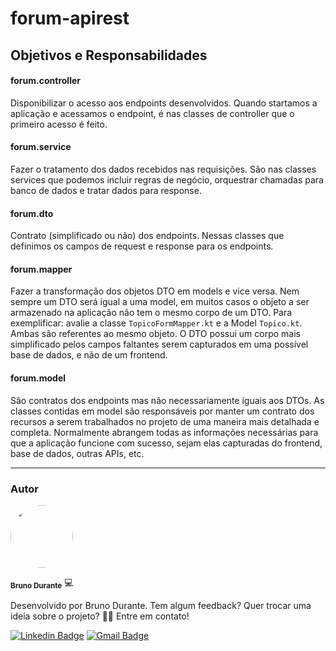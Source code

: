 # forum-apirest

## Objetivos e Responsabilidades
#### forum.controller
Disponibilizar o acesso aos endpoints desenvolvidos.
Quando startamos a aplicação e acessamos o endpoint,
é nas classes de controller que o primeiro acesso é feito.

#### forum.service
Fazer o tratamento dos dados recebidos nas requisições.
São nas classes services que podemos incluir regras de negócio,
orquestrar chamadas para banco de dados e tratar dados para response.

#### forum.dto
Contrato (simplificado ou não) dos endpoints.
Nessas classes que definimos os campos de request e response para os endpoints.

#### forum.mapper
Fazer a transformação dos objetos DTO em models e vice versa.
Nem sempre um DTO será igual a uma model, em muitos casos o objeto a ser armazenado na aplicação 
não tem o mesmo corpo de um DTO. Para exemplificar: avalie a classe `TopicoFormMapper.kt` e a Model `Topico.kt`. 
Ambas são referentes ao mesmo objeto. O DTO possui um corpo mais simplificado pelos campos faltantes serem capturados
em uma possível base de dados, e não de um frontend.

#### forum.model
São contratos dos endpoints mas não necessariamente iguais aos DTOs.
As classes contidas em model são responsáveis por manter um contrato dos recursos a serem trabalhados
no projeto de uma maneira mais detalhada e completa. Normalmente abrangem todas as informações necessárias
para que a aplicação funcione com sucesso, sejam elas capturadas do frontend, base de dados, outras APIs, etc.

----------------------
### Autor

<img style="border-radius: 50%;" src="https://avatars.githubusercontent.com/u/37076921?v=4" width="100px;" alt=""/>

<sub><b>Bruno Durante</b></sub> 💻

Desenvolvido por Bruno Durante.
Tem algum feedback? Quer trocar uma ideia sobre o projeto?
👋🏽 Entre em contato!

[![Linkedin Badge](https://img.shields.io/badge/-Bruno-blue?style=flat-square&logo=Linkedin&logoColor=white&link=https://www.linkedin.com/in/brunodurante/)](https://www.linkedin.com/in/brunodurante/)
[![Gmail Badge](https://img.shields.io/badge/-brunodurantec@gmail.com-c14438?style=flat-square&logo=Gmail&logoColor=white&link=mailto:brunodurantec@gmail.com)](mailto:brunodurantec@gmail.com)

